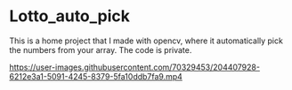 # Lotto_auto_pick

This is a home project that I made with opencv, where it automatically pick the numbers from your array.
The code is private.

https://user-images.githubusercontent.com/70329453/204407928-6212e3a1-5091-4245-8379-5fa10ddb7fa9.mp4
